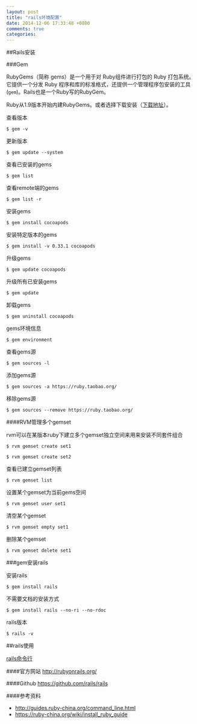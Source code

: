 ```yaml
---
layout: post
title: "rails环境配置"
date: 2014-12-06 17:33:48 +0800
comments: true
categories: 
---
```


<!-- # Rails

![Rails icon](http://upload.wikimedia.org/wikipedia/commons/9/9c/Ruby_on_Rails_logo.jpg) -->

##Rails安装

###Gem

RubyGems（简称 gems）是一个用于对 Ruby组件进行打包的 Ruby 打包系统。 它提供一个分发 Ruby 程序和库的标准格式，还提供一个管理程序包安装的工具(`gem`)。Rails也是一个Ruby写的RubyGem。

Ruby从1.9版本开始内建RubyGems。或者选择下载安装（[下载地址](http://rubygems.org/)）。

查看版本

```
$ gem -v
```

更新版本

```
$ gem update --system
```

查看已安装的gems

```
$ gem list
```

查看remote端的gems

```
$ gem list -r
```

安装gems

```
$ gem install cocoapods
```
安装特定版本的gems

```
$ gem install -v 0.33.1 cocoapods
```

升级gems

```
$ gem update cocoapods
```

升级所有已安装gems

```
$ gem update
```

卸载gems
 
```
$ gem uninstall cocoapods
```
gems环境信息

```
$ gem environment
```

查看gems源

```
$ gem sources -l
```

添加gems源

```
$ gem sources -a https://ruby.taobao.org/
```
移除gems源

```
$ gem sources --remove https://ruby.taobao.org/
```

####RVM管理多个gemset

rvm可以在某版本ruby下建立多个gemset独立空间来用来安装不同套件组合

```
$ rvm gemset create set1
```

```
$ rvm gemset create set2
```
查看已建立gemset列表

```
$ rvm gemset list
```

设置某个gemset为当前gems空间

```
$ rvm gemset user set1
```

清空某个gemset

```
$ rvm gemset empty set1
```
删除某个gemset

```
$ rvm gemset delete set1
```

###gem安装rails

安装rails

```
$ gem install rails
```

不需要文档的安装方式

```
$ gem install rails --no-ri --no-rdoc
```

rails版本

```
$ rails -v
```

##rails使用

[rails命令行](http://guides.ruby-china.org/command_line.html)


####官方网站
<http://rubyonrails.org/>

####Github
<https://github.com/rails/rails>

####参考资料
* <http://guides.ruby-china.org/command_line.html>
* <https://ruby-china.org/wiki/install_ruby_guide>
